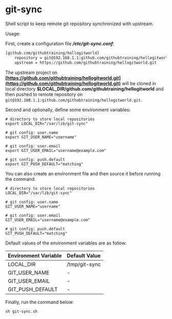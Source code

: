 # git-sync

Shell script to keep remote git repository synchronized with upstream.

Usage:

First, create a configuration file ***/etc/git-sync.conf***:

```txt
[github.com/githubtraining/hellogitworld]
    repository = git@192.168.1.1:github.com/githubtraining/hellogitworld.git
    upstream = https://github.com/githubtraining/hellogitworld.git
```

The upstream project on **[https://github.com/githubtraining/hellogitworld.git](https://github.com/githubtraining/hellogitworld.git)** will be cloned in local directory **$LOCAL_DIR/github.com/githubtraining/hellogitworld** and then pushed to remote repository on `git@192.168.1.1:github.com/githubtraining/hellogitworld.git`.

Second and optionally, define some environment variables:

```shell
# directory to store local repositories
export LOCAL_DIR="/var/lib/git-sync"

# git config: user.name
export GIT_USER_NAME="username"

# git config: user.email
export GIT_USER_EMAIL="username@example.com"

# git config: push.default
export GIT_PUSH_DEFAULT="matching"
```

You can also create an environment file and then source it before running the command.

```shell
# directory to store local repositories
LOCAL_DIR="/var/lib/git-sync"

# git config: user.name
GIT_USER_NAME="username"

# git config: user.email
GIT_USER_EMAIL="username@example.com"

# git config: push.default
GIT_PUSH_DEFAULT="matching"
```

Default values of the environment variables are as follow:

| Environment  Variable | Default Value |
| --------------------- | ------------- |
| LOCAL_DIR             | /tmp/git-sync |
| GIT_USER_NAME         | -             |
| GIT_USER_EMAIL        | -             |
| GIT_PUSH_DEFAULT      | -             |

Finally, run the command below:

```shell
sh git-sync.sh
```
